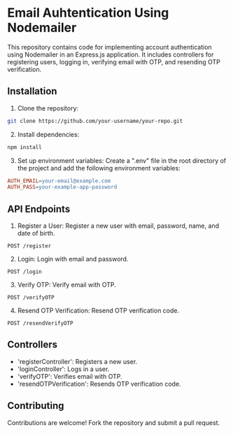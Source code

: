 # Email Auhtentication Using Nodemailer

This repository contains code for implementing account authentication using Nodemailer in an Express.js application. It includes controllers for registering users, logging in, verifying email with OTP, and resending OTP verification.

## Installation

1. Clone the repository:

```bash
git clone https://github.com/your-username/your-repo.git
```

2. Install dependencies:
```bash
npm install
```

3. Set up environment variables:
Create a ".env" file in the root directory of the project and add the following environment variables:
```makefile
AUTH_EMAIL=your-email@example.com
AUTH_PASS=your-example-app-password
```

## API Endpoints

1. Register a User:
Register a new user with email, password, name, and date of birth.

```http
POST /register
```


2. Login:
Login with email and password.

```http
POST /login
```


3. Verify OTP:
Verify email with OTP.

```http
POST /verifyOTP
```


4. Resend OTP Verification:
Resend OTP verification code.

```http
POST /resendVerifyOTP
```


## Controllers
- 'registerController': Registers a new user.
- 'loginController': Logs in a user.
- 'verifyOTP': Verifies email with OTP.
- 'resendOTPVerification': Resends OTP verification code.


## Contributing
Contributions are welcome! Fork the repository and submit a pull request.
